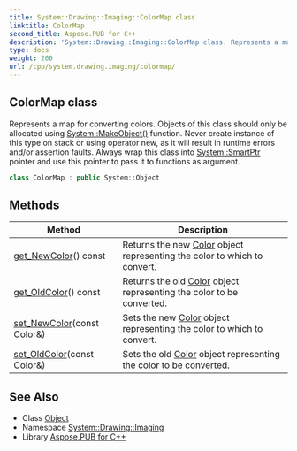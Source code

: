 ```yaml
---
title: System::Drawing::Imaging::ColorMap class
linktitle: ColorMap
second_title: Aspose.PUB for C++
description: 'System::Drawing::Imaging::ColorMap class. Represents a map for converting colors. Objects of this class should only be allocated using System::MakeObject() function. Never create instance of this type on stack or using operator new, as it will result in runtime errors and/or assertion faults. Always wrap this class into System::SmartPtr pointer and use this pointer to pass it to functions as argument in C++.'
type: docs
weight: 200
url: /cpp/system.drawing.imaging/colormap/
---
```

## ColorMap class


Represents a map for converting colors. Objects of this class should only be allocated using [System::MakeObject()](../../system/makeobject/) function. Never create instance of this type on stack or using operator new, as it will result in runtime errors and/or assertion faults. Always wrap this class into [System::SmartPtr](../../system/smartptr/) pointer and use this pointer to pass it to functions as argument.

```cpp
class ColorMap : public System::Object
```

## Methods

| Method | Description |
| --- | --- |
| [get_NewColor](./get_newcolor/)() const | Returns the new [Color](../../system.drawing/color/) object representing the color to which to convert. |
| [get_OldColor](./get_oldcolor/)() const | Returns the old [Color](../../system.drawing/color/) object representing the color to be converted. |
| [set_NewColor](./set_newcolor/)(const Color\&) | Sets the new [Color](../../system.drawing/color/) object representing the color to which to convert. |
| [set_OldColor](./set_oldcolor/)(const Color\&) | Sets the old [Color](../../system.drawing/color/) object representing the color to be converted. |
## See Also

* Class [Object](../../system/object/)
* Namespace [System::Drawing::Imaging](../)
* Library [Aspose.PUB for C++](../../)
